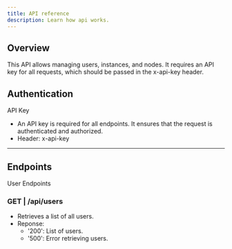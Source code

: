 ```yaml
---
title: API reference
description: Learn how api works.
---
```


## Overview

This API allows managing users, instances, and nodes. It requires an API key for all requests, which should be passed in the x-api-key header.

## Authentication
API Key
* An API key is required for all endpoints. It ensures that the request is authenticated and authorized.
* Header: x-api-key

---

## Endpoints

User Endpoints

### GET | /api/users
* Retrieves a list of all users.
* Reponse:
  * '200': List of users.
  * '500': Error retrieving users.
